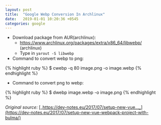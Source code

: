 ```yaml
---
layout: post
title:  "Google Webp Conversion In Archlinux"
date:   2019-01-01 10:20:36 +0545
categories: google
---
```

- Download package from AUR(archlinux):
    - https://www.archlinux.org/packages/extra/x86_64/libwebp/ (archlinux)
    - Type in `yarout -S libwebp`
- Command to convert webp to png:


{% highlight ruby %}
$ cwebp -q 80 image.png -o image.webp
{% endhighlight %}

- Command to convert png to webp:

{% highlight ruby %}
$ dwebp image.webp -o image.png
{% endhighlight %}

_Original source:_ [_https://dev-notes.eu/2017/07/setup-new-vue..._](https://dev-notes.eu/2017/07/setup-new-vue-webpack-project-with-bulma/)

